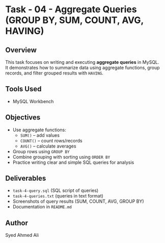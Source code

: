 # Task - 04 - Aggregate Queries (GROUP BY, SUM, COUNT, AVG, HAVING)

## Overview
This task focuses on writing and executing **aggregate queries** in MySQL.  
It demonstrates how to summarize data using aggregate functions, group records, and filter grouped results with `HAVING`.

## Tools Used
- MySQL Workbench  

## Objectives
- Use aggregate functions:
  - `SUM()` – add values  
  - `COUNT()` – count rows/records  
  - `AVG()` – calculate averages  
- Group rows using `GROUP BY`  
- Combine grouping with sorting using `ORDER BY`  
- Practice writing clear and simple SQL queries for analysis  

## Deliverables
- `task-4-query.sql` (SQL script of queries)  
- `task-4-queries.txt` (queries in text format)  
- Screenshots of query results (SUM, COUNT, AVG, GROUP BY)  
- Documentation in `README.md`  

## Author
Syed Ahmed Ali
